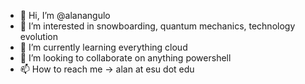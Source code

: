 - 👋 Hi, I’m @alanangulo
- 👀 I’m interested in snowboarding, quantum mechanics, technology evolution
- 🌱 I’m currently learning everything cloud
- 💞️ I’m looking to collaborate on anything powershell
- 📫 How to reach me -> alan at esu dot edu

<!---
alanangulo/alanangulo is a ✨ special ✨ repository because its `README.md` (this file) appears on your GitHub profile.
You can click the Preview link to take a look at your changes.
--->
